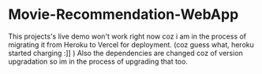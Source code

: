 # Movie-Recommendation-WebApp

This projects's live demo won't work right now coz i am in the process of migrating it from Heroku to Vercel for deployment. (coz guess what, heroku started charging :]] )
Also the dependencies are changed coz of version upgradation so im in the process of upgrading that too.
